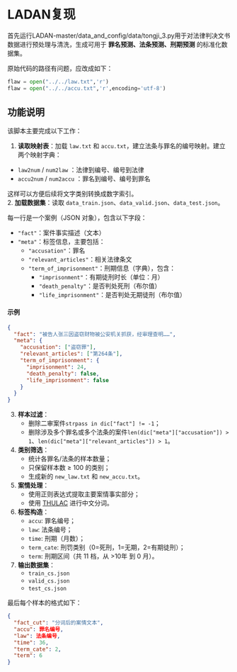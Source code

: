 # LADAN复现

首先运行LADAN-master/data_and_config/data/tongji_3.py用于对法律判决文书数据进行预处理与清洗，生成可用于 **罪名预测、法条预测、刑期预测** 的标准化数据集。

原始代码的路径有问题，应改成如下：
```python
flaw = open("../../law.txt",'r')
flaw = open("../../accu.txt",'r',encoding='utf-8')
```


## 功能说明
该脚本主要完成以下工作：
1. **读取映射表**：加载 `law.txt` 和 `accu.txt`，建立法条与罪名的编号映射。建立两个映射字典：  
- `law2num` / `num2law` ：法律到编号、编号到法律  
- `accu2num` / `num2accu` ：罪名到编号、编号到罪名  

这样可以方便后续将文字类别转换成数字索引。  
2. **加载数据集**：读取 `data_train.json`、`data_valid.json`、`data_test.json`。

每一行是一个案例（JSON 对象），包含以下字段：  

- `"fact"`：案件事实描述（文本）  
- `"meta"`：标签信息，主要包括：  
  - `"accusation"`：罪名
  - `"relevant_articles"`：相关法律条文
  - `"term_of_imprisonment"`：刑期信息（字典），包含：  
    - `"imprisonment"`：有期徒刑时长（单位：月）  
    - `"death_penalty"`：是否判处死刑（布尔值）  
    - `"life_imprisonment"`：是否判处无期徒刑（布尔值）  

#### 示例

```json
{
  "fact": "被告人张三因盗窃财物被公安机关抓获，经审理查明……",
  "meta": {
    "accusation": ["盗窃罪"],
    "relevant_articles": ["第264条"],
    "term_of_imprisonment": {
      "imprisonment": 24,
      "death_penalty": false,
      "life_imprisonment": false
    }
  }
}
```
3. **样本过滤**：
   - 删除二审案件`strpass in dic["fact"] != -1`；
   - 删除涉及多个罪名或多个法条的案件`len(dic["meta"]["accusation"]) > 1`、`len(dic["meta"]["relevant_articles"]) > 1`。
4. **类别筛选**：
   - 统计各罪名/法条的样本数量；
   - 只保留样本数 ≥ 100 的类别；
   - 生成新的 `new_law.txt` 和 `new_accu.txt`。
5. **案情处理**：
   - 使用正则表达式提取主要案情事实部分；
   - 使用 [THULAC](http://thulac.thunlp.org/) 进行中文分词。
6. **标签构造**：
   - `accu`: 罪名编号；
   - `law`: 法条编号；
   - `time`: 刑期（月数）；
   - `term_cate`: 刑罚类别（0=死刑，1=无期，2=有期徒刑）；
   - `term`: 刑期区间（共 11 档，从 >10年 到 0 月）。
7. **输出数据集**：
   - `train_cs.json`
   - `valid_cs.json`
   - `test_cs.json`

最后每个样本的格式如下：
```json
{
  "fact_cut": "分词后的案情文本",
  "accu": 罪名编号,
  "law": 法条编号,
  "time": 36,
  "term_cate": 2,
  "term": 6
}
